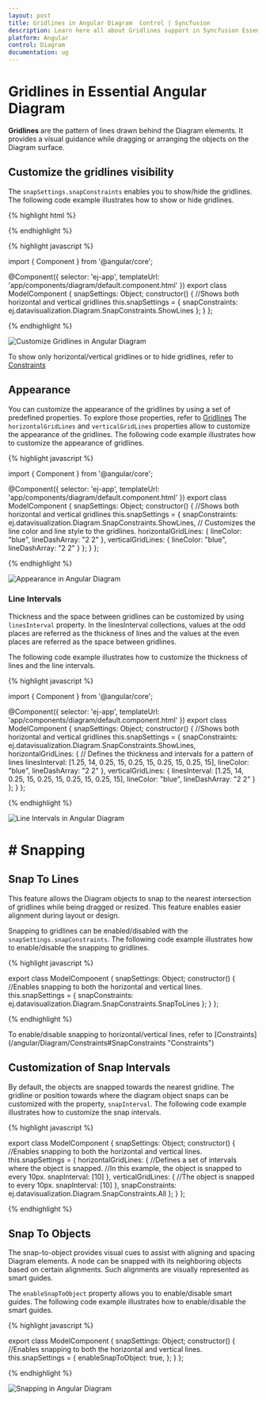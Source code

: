 ```yaml
---
layout: post
title: Gridlines in Angular Diagram  Control | Syncfusion
description: Learn here all about Gridlines support in Syncfusion Essential Angular Diagram control, its elements, and more.
platform: Angular
control: Diagram
documentation: ug
---
```


# Gridlines in Essential Angular Diagram 

**Gridlines** are the pattern of lines drawn behind the Diagram elements. It provides a visual guidance while dragging or arranging the objects on the Diagram surface.

## Customize the gridlines visibility

The `snapSettings.snapConstraints` enables you to show/hide the gridlines. The following code example illustrates how to show or hide gridlines.

{% highlight html %}

<div>
<ej-diagram  id="diagramCore" width="700px" height="500px" [snapSettings]="snapSettings">
</ej-diagram>
</div>

{% endhighlight %}

{% highlight javascript %}

import { Component } from '@angular/core';

@Component({
  selector: 'ej-app',
  templateUrl: 'app/components/diagram/default.component.html'
})
export class ModelComponent {
    snapSettings: Object;
    constructor() {
        //Shows both horizontal and vertical gridlines
        this.snapSettings = {
              snapConstraints: ej.datavisualization.Diagram.SnapConstraints.ShowLines
        };
    }
};

{% endhighlight %}

![Customize Gridlines in Angular Diagram](Gridlines_images/Gridlines_img1.png)

To show only horizontal/vertical gridlines or to hide gridlines, refer to [Constraints](/angular/Diagram/Constraints#snapconstraints "Constraints")

## Appearance

You can customize the appearance of the gridlines by using a set of predefined properties. To explore those properties, refer to [Gridlines](/api/js/ejDiagram#snapsettings:horizontalgridlines "Gridlines")
The `horizontalGridLines` and `verticalGridLines` properties allow to customize the appearance of the gridlines. The following code example illustrates how to customize the appearance of gridlines.

{% highlight javascript %}

import { Component } from '@angular/core';

@Component({
  selector: 'ej-app',
  templateUrl: 'app/components/diagram/default.component.html'
})
export class ModelComponent {
    snapSettings: Object;
    constructor() {
        //Shows both horizontal and vertical gridlines
        this.snapSettings = {
            snapConstraints: ej.datavisualization.Diagram.SnapConstraints.ShowLines,
            // Customizes the line color and line style to the gridlines.
            horizontalGridLines: {
                lineColor: "blue",
                lineDashArray: "2 2"
            },
            verticalGridLines: {
                lineColor: "blue",
                lineDashArray: "2 2"
            }
        };
    }
};

{% endhighlight %}

![Appearance in Angular Diagram](Gridlines_images/Gridlines_img4.png)

### Line Intervals

Thickness and the space between gridlines can be customized by using `linesInterval` property. In the linesInterval collections, values at the odd places are referred as the thickness of lines and the values at the even places are referred as the space between gridlines.

The following code example illustrates how to customize the thickness of lines and the line intervals.

{% highlight javascript %}

import { Component } from '@angular/core';

@Component({
  selector: 'ej-app',
  templateUrl: 'app/components/diagram/default.component.html'
})
export class ModelComponent {
    snapSettings: Object;
    constructor() {
        //Shows both horizontal and vertical gridlines
        this.snapSettings = {
            snapConstraints: ej.datavisualization.Diagram.SnapConstraints.ShowLines,
            horizontalGridLines: {
                // Defines the thickness and intervals for a pattern of lines
                linesInterval: [1.25, 14, 0.25, 15, 0.25, 15, 0.25, 15, 0.25, 15],
                lineColor: "blue",
                lineDashArray: "2 2"
            },
            verticalGridLines: {
                linesInterval: [1.25, 14, 0.25, 15, 0.25, 15, 0.25, 15, 0.25, 15],
                lineColor: "blue",
                lineDashArray: "2 2"
            }
        };
    }
};

{% endhighlight %}

![Line Intervals in Angular Diagram](Gridlines_images/Gridlines_img2.png)

# # Snapping

## Snap To Lines

This feature allows the Diagram objects to snap to the nearest intersection of gridlines while being dragged or resized. This feature enables easier alignment during layout or design.

Snapping to gridlines can be enabled/disabled with the `snapSettings.snapConstraints`. The following code example illustrates how to enable/disable the snapping to gridlines.

{% highlight javascript %}

export class ModelComponent {
    snapSettings: Object;
    constructor() {
        //Enables snapping to both the horizontal and vertical lines.
        this.snapSettings = {
            snapConstraints: ej.datavisualization.Diagram.SnapConstraints.SnapToLines
        };
    }
};

{% endhighlight %}

To enable/disable snapping to horizontal/vertical lines, refer to [Constraints] (/angular/Diagram/Constraints#SnapConstraints "Constraints")

## Customization of Snap Intervals

By default, the objects are snapped towards the nearest gridline. The gridline or position towards where the diagram object snaps can be customized with the property, `snapInterval`. The following code example illustrates how to customize the snap intervals.

{% highlight javascript %}

export class ModelComponent {
    snapSettings: Object;
    constructor() {
        //Enables snapping to both the horizontal and vertical lines.
        this.snapSettings = {
            horizontalGridLines: {
                //Defines a set of intervals where the object is snapped.
                //In this example, the object is snapped to every 10px.
                snapInterval: [10]
            },
            verticalGridLines: {
                //The object is snapped to every 10px.
                snapInterval: [10]
            },
            snapConstraints: ej.datavisualization.Diagram.SnapConstraints.All        };
    }
};

{% endhighlight %}

## Snap To Objects

The snap-to-object provides visual cues to assist with aligning and spacing Diagram elements. A node can be snapped with its neighboring objects based on certain alignments. Such alignments are visually represented as smart guides.

The `enableSnapToObject` property allows you to enable/disable smart guides. The following code example illustrates how to enable/disable the smart guides.

{% highlight javascript %}

export class ModelComponent {
    snapSettings: Object;
    constructor() {
        //Enables snapping to both the horizontal and vertical lines.
        this.snapSettings = {
            enableSnapToObject: true,
        };
    }
};

{% endhighlight %}

![Snapping in Angular Diagram](Gridlines_images/Gridlines_img4.png)